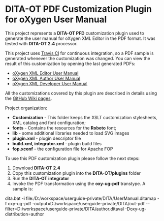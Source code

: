 # DITA-OT PDF Customization Plugin for oXygen User Manual 

This project represents a **DITA-OT PFD** customization plugin used to generate the user manual for oXygen XML Editor in the PDF format. It was tested with **DITA-OT 2.4** processor.

This project uses [Travis CI](https://travis-ci.org/) for continuous integration, so a PDF sample is generated whenever the customization was changed. You can view the result of this customization by opening the last generated PDFs:
* [oXygen XML Editor User Manual](https://github.com/radu-pisoi/com.oxygenxml.pdf2.ug/blob/gh-pages/oXygen-ug/editor/UserManual.pdf)
* [oXygen XML Author User Manual](https://github.com/radu-pisoi/com.oxygenxml.pdf2.ug/blob/gh-pages/oXygen-ug/author/UserManual.pdf)
* [oXygen XML Developer User Manual](https://github.com/radu-pisoi/com.oxygenxml.pdf2.ug/blob/gh-pages/oXygen-ug/developer/UserManual.pdf)

All the customizations covered by this plugin are described in details using the [GitHub Wiki pages](https://github.com/radu-pisoi/com.oxygenxml.pdf2.ug/wiki).

Project organization:

- **Customization** - This folder keeps the XSLT customization stylesheets, XML catalog and font configuration;
- **fonts** - Contains the resources for the **Roboto** font;
- **lib** - some additional libraries needed to load SVG images
- **plugin.xml** - plugin descriptor file
- **build.xml, integrator.xml** - plugin build files
- **fop.xconf** - the configuration file for Apache FOP 


To use this PDF customization plugin please follow the next steps:

1. Download **DITA-OT 2.4** 
2. Copy this customization plugin into the **DITA-OT/plugins** folder
3. Run the **DITA-OT integrator**
4. Invoke the PDF transformation using the **oxy-ug-pdf** transtype. A sample is:

dita.bat -i file:/D:/workspace/userguide-private/DITA/UserManual.ditamap -f oxy-ug-pdf -output=D:/workspace/userguide-private/DITA/out-pdf --filter=D:/workspace/userguide-private/DITA/author.ditaval -Doxy-ug-distribution=author
